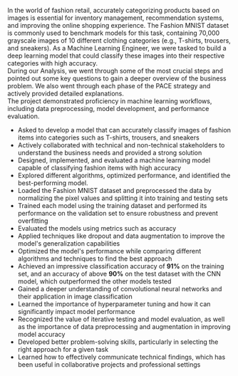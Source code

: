 In the world of fashion retail, accurately categorizing products based on images is essential for inventory management, recommendation systems, and improving the online shopping experience. The Fashion MNIST dataset is commonly used to benchmark models for this task, containing 70,000 grayscale images of 10 different clothing categories (e.g., T-shirts, trousers, and sneakers). As a Machine Learning Engineer, we were tasked to build a deep learning model that could classify these images into their respective categories with high accuracy.<br>
During our Analysis, we went through some of the most crucial steps and pointed out some key questions to gain a deeper overview of the business problem. We also went through each phase of the PACE strategy and actively provided detailed explanations.<br>
The project demonstrated proficiency in machine learning workflows, including data preprocessing, model development, and performance evaluation.

- Asked to develop a model that can accurately classify images of fashion items into categories such as T-shirts, trousers, and sneakers
- Actively collaborated with technical and non-technical stakeholders to understand the business needs and provided a strong solution
- Designed, implemented, and evaluated a machine learning model capable of classifying fashion items with high accuracy
- Explored different algorithms, optimized performance, and identified the best-performing model.
- Loaded the Fashion MNIST dataset and preprocessed the data by normalizing the pixel values and splitting it into training and testing sets
- Trained each model using the training dataset and performed its performance on the validation set to ensure robustness and prevent overfitting
- Evaluated the models using metrics such as accuracy
- Applied techniques like dropout and data augmentation to improve the model's generalization capabilities
- Optimized the model's performance while comparing different algorithms and techniques to find the best approach
- Achieved an impressive classification accuracy of **91%** on the training set, and an accuracy of above **90%** on the test dataset with the CNN model, which outperformed the other models tested
- Gained a deeper understanding of convolutional neural networks and their application in image classification
- Learned the importance of hyperparameter tuning and how it can significantly impact model performance
- Recognized the value of iterative testing and model evaluation, as well as the importance of data preprocessing and augmentation in improving model accuracy
- Developed better problem-solving skills, particularly in selecting the right approach for a given task
- Learned how to effectively communicate technical findings, which has been useful in collaborative projects and professional settings
